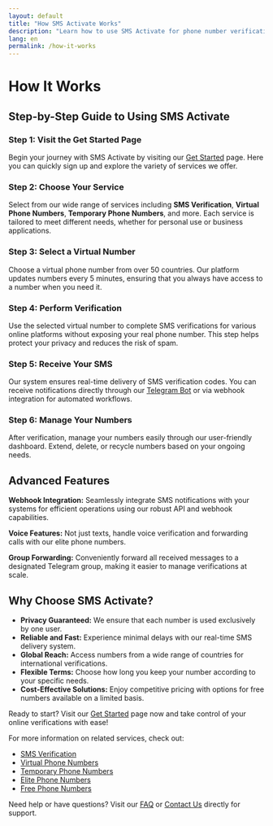 ```yaml
---
layout: default
title: "How SMS Activate Works"
description: "Learn how to use SMS Activate for phone number verification and privacy protection."
lang: en
permalink: /how-it-works
---
```


# How It Works

## Step-by-Step Guide to Using SMS Activate

### Step 1: Visit the Get Started Page
Begin your journey with SMS Activate by visiting our [Get Started](/get-started) page. Here you can quickly sign up and explore the variety of services we offer.

### Step 2: Choose Your Service
Select from our wide range of services including **SMS Verification**, **Virtual Phone Numbers**, **Temporary Phone Numbers**, and more. Each service is tailored to meet different needs, whether for personal use or business applications.

### Step 3: Select a Virtual Number
Choose a virtual phone number from over 50 countries. Our platform updates numbers every 5 minutes, ensuring that you always have access to a number when you need it.

### Step 4: Perform Verification
Use the selected virtual number to complete SMS verifications for various online platforms without exposing your real phone number. This step helps protect your privacy and reduces the risk of spam.

### Step 5: Receive Your SMS
Our system ensures real-time delivery of SMS verification codes. You can receive notifications directly through our [Telegram Bot](https://t.me/PrivatePhoneBot) or via webhook integration for automated workflows.

### Step 6: Manage Your Numbers
After verification, manage your numbers easily through our user-friendly dashboard. Extend, delete, or recycle numbers based on your ongoing needs.

## Advanced Features

**Webhook Integration:** Seamlessly integrate SMS notifications with your systems for efficient operations using our robust API and webhook capabilities.

**Voice Features:** Not just texts, handle voice verification and forwarding calls with our elite phone numbers.

**Group Forwarding:** Conveniently forward all received messages to a designated Telegram group, making it easier to manage verifications at scale.

## Why Choose SMS Activate?

- **Privacy Guaranteed:** We ensure that each number is used exclusively by one user.
- **Reliable and Fast:** Experience minimal delays with our real-time SMS delivery system.
- **Global Reach:** Access numbers from a wide range of countries for international verifications.
- **Flexible Terms:** Choose how long you keep your number according to your specific needs.
- **Cost-Effective Solutions:** Enjoy competitive pricing with options for free numbers available on a limited basis.

Ready to start? Visit our [Get Started](/get-started) page now and take control of your online verifications with ease!

For more information on related services, check out:
- [SMS Verification](/sms-verification)
- [Virtual Phone Numbers](/virtual-phone-numbers)
- [Temporary Phone Numbers](/temporary-phone-numbers)
- [Elite Phone Numbers](/elite-phone-numbers)
- [Free Phone Numbers](/free-phone-numbers)

Need help or have questions? Visit our [FAQ](/faq) or [Contact Us](/contact) directly for support.